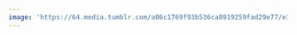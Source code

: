 ```yaml
---
image: 'https://64.media.tumblr.com/a06c1769f93b536ca8919259fad29e77/e1f99925c1bd3aa8-7f/s640x960/e069af6e44fb9c8da87fe9fe62b06fa7ff4b40d1.jpg'
---
```


